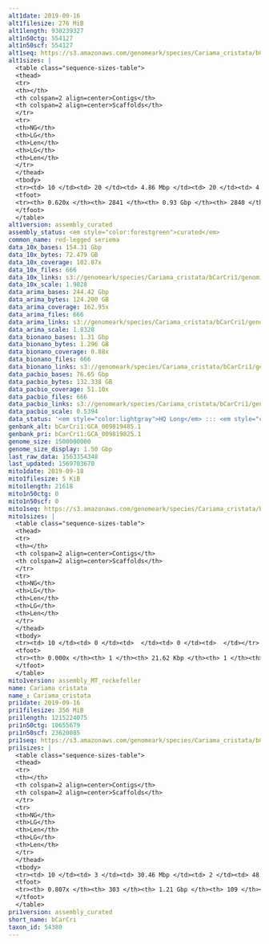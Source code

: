 ```yaml
---
alt1date: 2019-09-16
alt1filesize: 276 MiB
alt1length: 930239327
alt1n50ctg: 554127
alt1n50scf: 554127
alt1seq: https://s3.amazonaws.com/genomeark/species/Cariama_cristata/bCarCri1/assembly_curated/bCarCri1.alt.cur.20190916.fasta.gz
alt1sizes: |
  <table class="sequence-sizes-table">
  <thead>
  <tr>
  <th></th>
  <th colspan=2 align=center>Contigs</th>
  <th colspan=2 align=center>Scaffolds</th>
  </tr>
  <tr>
  <th>NG</th>
  <th>LG</th>
  <th>Len</th>
  <th>LG</th>
  <th>Len</th>
  </tr>
  </thead>
  <tbody>
  <tr><td> 10 </td><td> 20 </td><td> 4.86 Mbp </td><td> 20 </td><td> 4.86 Mbp </td></tr>  <tr><td> 20 </td><td> 59 </td><td> 3.14 Mbp </td><td> 59 </td><td> 3.14 Mbp </td></tr>  <tr><td> 30 </td><td> 121 </td><td> 1.95 Mbp </td><td> 121 </td><td> 1.95 Mbp </td></tr>  <tr><td> 40 </td><td> 217 </td><td> 1.22 Mbp </td><td> 217 </td><td> 1.22 Mbp </td></tr>  <tr style="background-color:#cccccc;"><td> 50 </td><td> 395 </td><td> 0.55 Mbp </td><td> 395 </td><td> 0.55 Mbp </td></tr>  <tr><td> 60 </td><td> 1785 </td><td> 43.71 Kbp </td><td> 1784 </td><td> 43.71 Kbp </td></tr>  <tr><td> 70 </td><td> 0 </td><td>  </td><td> 0 </td><td>  </td></tr>  <tr><td> 80 </td><td> 0 </td><td>  </td><td> 0 </td><td>  </td></tr>  <tr><td> 90 </td><td> 0 </td><td>  </td><td> 0 </td><td>  </td></tr>  <tr><td> 100 </td><td> 0 </td><td>  </td><td> 0 </td><td>  </td></tr>  </tbody>
  <tfoot>
  <tr><th> 0.620x </th><th> 2841 </th><th> 0.93 Gbp </th><th> 2840 </th><th> 0.93 Gbp </th></tr>
  </tfoot>
  </table>
alt1version: assembly_curated
assembly_status: <em style="color:forestgreen">curated</em>
common_name: red-legged seriema
data_10x_bases: 154.31 Gbp
data_10x_bytes: 72.479 GB
data_10x_coverage: 102.87x
data_10x_files: 666
data_10x_links: s3://genomeark/species/Cariama_cristata/bCarCri1/genomic_data/10x/<br>
data_10x_scale: 1.9828
data_arima_bases: 244.42 Gbp
data_arima_bytes: 124.200 GB
data_arima_coverage: 162.95x
data_arima_files: 666
data_arima_links: s3://genomeark/species/Cariama_cristata/bCarCri1/genomic_data/arima/<br>
data_arima_scale: 1.8328
data_bionano_bases: 1.31 Gbp
data_bionano_bytes: 1.296 GB
data_bionano_coverage: 0.88x
data_bionano_files: 666
data_bionano_links: s3://genomeark/species/Cariama_cristata/bCarCri1/genomic_data/bionano/<br>
data_pacbio_bases: 76.65 Gbp
data_pacbio_bytes: 132.338 GB
data_pacbio_coverage: 51.10x
data_pacbio_files: 666
data_pacbio_links: s3://genomeark/species/Cariama_cristata/bCarCri1/genomic_data/pacbio/<br>
data_pacbio_scale: 0.5394
data_status: '<em style="color:lightgray">HQ Long</em> ::: <em style="color:forestgreen">Long</em> ::: <em style="color:forestgreen">Short</em> ::: <em style="color:forestgreen">Phasing</em> ::: <em style="color:forestgreen">Scaffolding</em>'
genbank_alt: bCarCri1:GCA_009819485.1
genbank_pri: bCarCri1:GCA_009819825.1
genome_size: 1500000000
genome_size_display: 1.50 Gbp
last_raw_data: 1563354348
last_updated: 1569703670
mito1date: 2019-09-18
mito1filesize: 5 KiB
mito1length: 21618
mito1n50ctg: 0
mito1n50scf: 0
mito1seq: https://s3.amazonaws.com/genomeark/species/Cariama_cristata/bCarCri1/assembly_MT_rockefeller/bCarCri1.MT.20190918.fasta.gz
mito1sizes: |
  <table class="sequence-sizes-table">
  <thead>
  <tr>
  <th></th>
  <th colspan=2 align=center>Contigs</th>
  <th colspan=2 align=center>Scaffolds</th>
  </tr>
  <tr>
  <th>NG</th>
  <th>LG</th>
  <th>Len</th>
  <th>LG</th>
  <th>Len</th>
  </tr>
  </thead>
  <tbody>
  <tr><td> 10 </td><td> 0 </td><td>  </td><td> 0 </td><td>  </td></tr>  <tr><td> 20 </td><td> 0 </td><td>  </td><td> 0 </td><td>  </td></tr>  <tr><td> 30 </td><td> 0 </td><td>  </td><td> 0 </td><td>  </td></tr>  <tr><td> 40 </td><td> 0 </td><td>  </td><td> 0 </td><td>  </td></tr>  <tr style="background-color:#cccccc;"><td> 50 </td><td> 0 </td><td style="background-color:#ff8888;">  </td><td> 0 </td><td style="background-color:#ff8888;">  </td></tr>  <tr><td> 60 </td><td> 0 </td><td>  </td><td> 0 </td><td>  </td></tr>  <tr><td> 70 </td><td> 0 </td><td>  </td><td> 0 </td><td>  </td></tr>  <tr><td> 80 </td><td> 0 </td><td>  </td><td> 0 </td><td>  </td></tr>  <tr><td> 90 </td><td> 0 </td><td>  </td><td> 0 </td><td>  </td></tr>  <tr><td> 100 </td><td> 0 </td><td>  </td><td> 0 </td><td>  </td></tr>  </tbody>
  <tfoot>
  <tr><th> 0.000x </th><th> 1 </th><th> 21.62 Kbp </th><th> 1 </th><th> 21.62 Kbp </th></tr>
  </tfoot>
  </table>
mito1version: assembly_MT_rockefeller
name: Cariama cristata
name_: Cariama_cristata
pri1date: 2019-09-16
pri1filesize: 356 MiB
pri1length: 1215224075
pri1n50ctg: 10655679
pri1n50scf: 23620085
pri1seq: https://s3.amazonaws.com/genomeark/species/Cariama_cristata/bCarCri1/assembly_curated/bCarCri1.pri.cur.20190916.fasta.gz
pri1sizes: |
  <table class="sequence-sizes-table">
  <thead>
  <tr>
  <th></th>
  <th colspan=2 align=center>Contigs</th>
  <th colspan=2 align=center>Scaffolds</th>
  </tr>
  <tr>
  <th>NG</th>
  <th>LG</th>
  <th>Len</th>
  <th>LG</th>
  <th>Len</th>
  </tr>
  </thead>
  <tbody>
  <tr><td> 10 </td><td> 3 </td><td> 30.46 Mbp </td><td> 2 </td><td> 48.85 Mbp </td></tr>  <tr><td> 20 </td><td> 9 </td><td> 22.16 Mbp </td><td> 5 </td><td> 45.05 Mbp </td></tr>  <tr><td> 30 </td><td> 17 </td><td> 17.93 Mbp </td><td> 9 </td><td> 37.39 Mbp </td></tr>  <tr><td> 40 </td><td> 26 </td><td> 14.09 Mbp </td><td> 13 </td><td> 30.18 Mbp </td></tr>  <tr style="background-color:#cccccc;"><td> 50 </td><td> 39 </td><td style="background-color:#88ff88;"> 10.66 Mbp </td><td> 19 </td><td style="background-color:#88ff88;"> 23.62 Mbp </td></tr>  <tr><td> 60 </td><td> 55 </td><td> 7.81 Mbp </td><td> 26 </td><td> 20.06 Mbp </td></tr>  <tr><td> 70 </td><td> 84 </td><td> 3.85 Mbp </td><td> 34 </td><td> 15.30 Mbp </td></tr>  <tr><td> 80 </td><td> 179 </td><td> 353.06 Kbp </td><td> 51 </td><td> 2.99 Mbp </td></tr>  <tr><td> 90 </td><td> 0 </td><td>  </td><td> 0 </td><td>  </td></tr>  <tr><td> 100 </td><td> 0 </td><td>  </td><td> 0 </td><td>  </td></tr>  </tbody>
  <tfoot>
  <tr><th> 0.807x </th><th> 303 </th><th> 1.21 Gbp </th><th> 109 </th><th> 1.22 Gbp </th></tr>
  </tfoot>
  </table>
pri1version: assembly_curated
short_name: bCarCri
taxon_id: 54380
---
```

